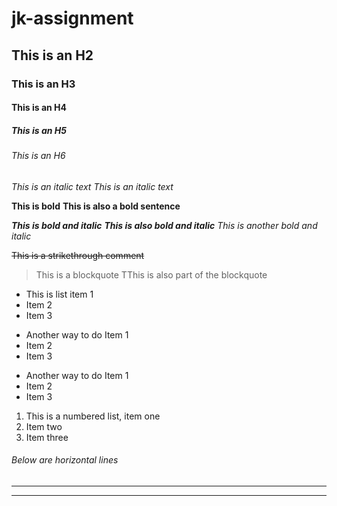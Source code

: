 # jk-assignment

## This is an H2
### This is an H3
#### This is an H4
##### This is an H5
###### This is an H6

*This is an italic text*
_This is an italic text_

**This is bold**
__This is also a bold sentence__

***This is bold and italic***
**_This is also bold and italic_**
*_This is another bold and italic_*

~~This is a strikethrough comment~~

> This is a blockquote
> TThis is also part of the blockquote

* This is list item 1
* Item 2
* Item 3

+ Another way to do Item 1
+ Item 2
+ Item 3

- Another way to do Item 1
- Item 2
- Item 3

1. This is a numbered list, item one
2. Item two
3. Item three

###### Below are horizontal lines
***
---
